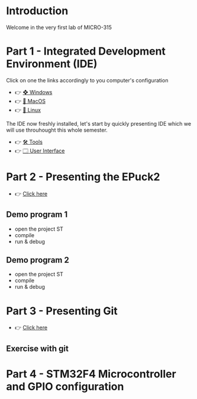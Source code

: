 # Introduction
Welcome in the very first lab of MICRO-315

# Part 1 - Integrated Development Environment (IDE)
Click on one the links accordingly to you computer's configuration
- 👉 [❖ Windows](https://github.com/epfl-mobots/MICRO-315-TPs-Student/wiki/Installing-the-IDE-%7C-%E2%9D%96-Windows)
- 👉 [🍎 MacOS]()
- 👉 [🐧 Linux]()

The IDE now freshly installed, let's start by quickly presenting IDE which we will use throuhought this whole semester.
- 👉 [🛠 Tools](https://github.com/epfl-mobots/MICRO-315-TPs-Student/wiki/IDE-%7C%F0%9F%9B%A0-Tools)
- 👉 [🗔 User Interface](https://github.com/epfl-mobots/MICRO-315-TPs-Student/wiki/IDE-%7C-%F0%9F%97%94-User-Interface)

# Part 2 - Presenting the EPuck2
- 👉 [Click here](https://github.com/epfl-mobots/MICRO-315-TPs-Student/wiki/EPuck2-%7C-Presenting-the-EPuck2)
## Demo program 1
- open the project ST
- compile
- run & debug

## Demo program 2
- open the project ST
- compile
- run & debug

# Part 3 - Presenting Git
- 👉 [Click here](https://github.com/epfl-mobots/MICRO-315-TPs-Student/wiki/Git-Presenting-Git)
## Exercise with git

# Part 4 - STM32F4 Microcontroller and GPIO configuration
